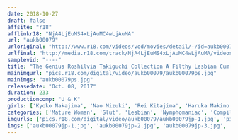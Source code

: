 ```yaml
---
date: 2018-10-27
draft: false
affsite: "r18"
afflinkr18: "NjA4LjEuMS4xLjAuMC4wLjAuMA"
url: "aukb00079"
urloriginal: "http://www.r18.com/videos/vod/movies/detail/-/id=aukb00079"
urlfinal: "http://media.r18.com/track/NjA4LjEuMS4xLjAuMC4wLjAuMA/videos/vod/movies/detail/-/id=aukb00079"
samplevid: "----"
title: "The Genius Roshilvia Takiguchi Collection A Filthy Lesbian Cum Crazy Fuck Fest"
mainimgurl: "pics.r18.com/digital/video/aukb00079/aukb00079ps.jpg"
mainimgs: "aukb00079ps.jpg"
releasedate: "Oct. 08, 2017"
duration: 233
productioncomp: "U & K"
girls: ['Kyoko Nakajima', 'Nao Mizuki', 'Rei Kitajima', 'Haruka Makino', 'Reiko Sawamura (Honami Takasaka, Masumi Takasaka)', 'Mirei Yokoyama', 'Erika Kitagawa', 'Kyoko Maki', 'Reiko Kobayakawa', 'Rina Uchimura']
categories: ['Mature Woman', 'Slut', 'Lesbian', 'Nymphomaniac', 'Compilation', 'Hi-Def']
imgurls: ['pics.r18.com/digital/video/aukb00079/aukb00079jp-1.jpg', 'pics.r18.com/digital/video/aukb00079/aukb00079jp-2.jpg', 'pics.r18.com/digital/video/aukb00079/aukb00079jp-3.jpg', 'pics.r18.com/digital/video/aukb00079/aukb00079jp-4.jpg', 'pics.r18.com/digital/video/aukb00079/aukb00079jp-5.jpg', 'pics.r18.com/digital/video/aukb00079/aukb00079jp-6.jpg', 'pics.r18.com/digital/video/aukb00079/aukb00079jp-7.jpg', 'pics.r18.com/digital/video/aukb00079/aukb00079jp-8.jpg', 'pics.r18.com/digital/video/aukb00079/aukb00079jp-9.jpg', 'pics.r18.com/digital/video/aukb00079/aukb00079jp-10.jpg', 'pics.r18.com/digital/video/aukb00079/aukb00079jp-11.jpg', 'pics.r18.com/digital/video/aukb00079/aukb00079jp-12.jpg', 'pics.r18.com/digital/video/aukb00079/aukb00079jp-13.jpg', 'pics.r18.com/digital/video/aukb00079/aukb00079jp-14.jpg', 'pics.r18.com/digital/video/aukb00079/aukb00079jp-15.jpg', 'pics.r18.com/digital/video/aukb00079/aukb00079jp-16.jpg', 'pics.r18.com/digital/video/aukb00079/aukb00079jp-17.jpg', 'pics.r18.com/digital/video/aukb00079/aukb00079jp-18.jpg', 'pics.r18.com/digital/video/aukb00079/aukb00079jp-19.jpg', 'pics.r18.com/digital/video/aukb00079/aukb00079jp-20.jpg']
imgs: ['aukb00079jp-1.jpg', 'aukb00079jp-2.jpg', 'aukb00079jp-3.jpg', 'aukb00079jp-4.jpg', 'aukb00079jp-5.jpg', 'aukb00079jp-6.jpg', 'aukb00079jp-7.jpg', 'aukb00079jp-8.jpg', 'aukb00079jp-9.jpg', 'aukb00079jp-10.jpg', 'aukb00079jp-11.jpg', 'aukb00079jp-12.jpg', 'aukb00079jp-13.jpg', 'aukb00079jp-14.jpg', 'aukb00079jp-15.jpg', 'aukb00079jp-16.jpg', 'aukb00079jp-17.jpg', 'aukb00079jp-18.jpg', 'aukb00079jp-19.jpg', 'aukb00079jp-20.jpg']
---
```

